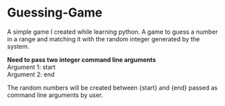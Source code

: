 # Guessing-Game
A simple game I created while learning python. A game to guess a number in a range and matching it with the random integer generated by the system.

**Need to pass two integer command line arguments**  
Argument 1: start  
Argument 2: end  
  
The random numbers will be created between {start} and {end} passed as command line arguments by user.  
